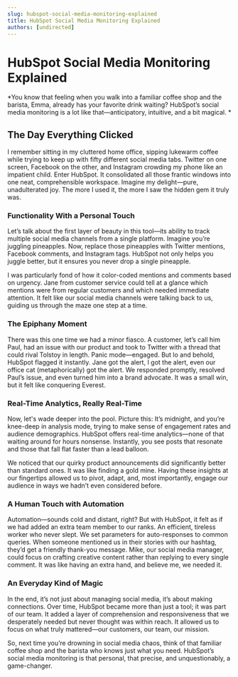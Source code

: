 ```yaml
---
slug: hubspot-social-media-monitoring-explained
title: HubSpot Social Media Monitoring Explained
authors: [undirected]
---
```


# HubSpot Social Media Monitoring Explained

*You know that feeling when you walk into a familiar coffee shop and the barista, Emma, already has your favorite drink waiting? HubSpot’s social media monitoring is a lot like that—anticipatory, intuitive, and a bit magical. *

## The Day Everything Clicked

I remember sitting in my cluttered home office, sipping lukewarm coffee while trying to keep up with fifty different social media tabs. Twitter on one screen, Facebook on the other, and Instagram crowding my phone like an impatient child. Enter HubSpot. It consolidated all those frantic windows into one neat, comprehensible workspace. Imagine my delight—pure, unadulterated joy. The more I used it, the more I saw the hidden gem it truly was.

### Functionality With a Personal Touch

Let’s talk about the first layer of beauty in this tool—its ability to track multiple social media channels from a single platform. Imagine you’re juggling pineapples. Now, replace those pineapples with Twitter mentions, Facebook comments, and Instagram tags. HubSpot not only helps you juggle better, but it ensures you never drop a single pineapple.

I was particularly fond of how it color-coded mentions and comments based on urgency. Jane from customer service could tell at a glance which mentions were from regular customers and which needed immediate attention. It felt like our social media channels were talking back to us, guiding us through the maze one step at a time.

### The Epiphany Moment

There was this one time we had a minor fiasco. A customer, let’s call him Paul, had an issue with our product and took to Twitter with a thread that could rival Tolstoy in length. Panic mode—engaged. But lo and behold, HubSpot flagged it instantly. Jane got the alert, I got the alert, even our office cat (metaphorically) got the alert. We responded promptly, resolved Paul’s issue, and even turned him into a brand advocate. It was a small win, but it felt like conquering Everest.

### Real-Time Analytics, Really Real-Time

Now, let's wade deeper into the pool. Picture this: It’s midnight, and you’re knee-deep in analysis mode, trying to make sense of engagement rates and audience demographics. HubSpot offers real-time analytics—none of that waiting around for hours nonsense. Instantly, you see posts that resonate and those that fall flat faster than a lead balloon.

We noticed that our quirky product announcements did significantly better than standard ones. It was like finding a gold mine. Having these insights at our fingertips allowed us to pivot, adapt, and, most importantly, engage our audience in ways we hadn’t even considered before.

### A Human Touch with Automation

Automation—sounds cold and distant, right? But with HubSpot, it felt as if we had added an extra team member to our ranks. An efficient, tireless worker who never slept. We set parameters for auto-responses to common queries. When someone mentioned us in their stories with our hashtag, they’d get a friendly thank-you message. Mike, our social media manager, could focus on crafting creative content rather than replying to every single comment. It was like having an extra hand, and believe me, we needed it.

### An Everyday Kind of Magic

In the end, it’s not just about managing social media, it’s about making connections. Over time, HubSpot became more than just a tool; it was part of our team. It added a layer of comprehension and responsiveness that we desperately needed but never thought was within reach. It allowed us to focus on what truly mattered—our customers, our team, our mission.

So, next time you’re drowning in social media chaos, think of that familiar coffee shop and the barista who knows just what you need. HubSpot’s social media monitoring is that personal, that precise, and unquestionably, a game-changer.